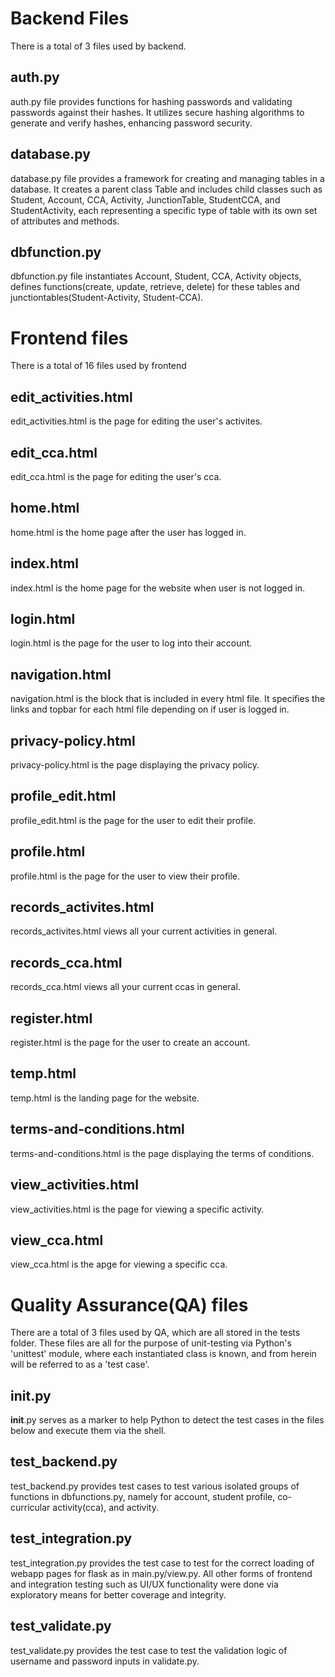 # Backend Files
There is a total of 3 files used by backend.

## auth.py
auth.py file provides functions for hashing passwords and validating passwords against their hashes. It utilizes secure hashing algorithms to generate and verify hashes, enhancing password security.

## database.py
database.py file provides a framework for creating and managing tables in a database. It creates a parent class Table and includes child classes such as Student, Account, CCA, Activity, JunctionTable, StudentCCA, and StudentActivity, each representing a specific type of table with its own set of attributes and methods.

## dbfunction.py
dbfunction.py file instantiates Account, Student, CCA, Activity objects, defines functions(create, update, retrieve, delete) for these tables and junctiontables(Student-Activity, Student-CCA).

# Frontend files
There is a total of 16 files used by frontend

## edit_activities.html
edit_activities.html is the page for editing the user's activites.

## edit_cca.html
edit_cca.html is the page for editing the user's cca.

## home.html
home.html is the home page after the user has logged in.

## index.html
index.html is the home page for the website when user is not logged in.

## login.html
login.html is the page for the user to log into their account.

## navigation.html
navigation.html is the block that is included in every html file. It specifies the links and topbar for each html file depending on if user is logged in.

## privacy-policy.html
privacy-policy.html is the page displaying the privacy policy.

## profile_edit.html
profile_edit.html is the page for the user to edit their profile.

## profile.html
profile.html is the page for the user to view their profile.

## records_activites.html
records_activites.html views all your current activities in general.

## records_cca.html
records_cca.html views all your current ccas in general.

## register.html
register.html is the page for the user to create an account.

## temp.html
temp.html is the landing page for the website.

## terms-and-conditions.html
terms-and-conditions.html is the page displaying the terms of conditions.

## view_activities.html
view_activities.html is the page for viewing a specific activity.

## view_cca.html
view_cca.html is the apge for viewing a specific cca.

# Quality Assurance(QA) files
There are a total of 3 files used by QA, which are all stored in the tests folder. These files are all for the purpose of unit-testing via Python's 'unittest' module, where each instantiated class is known, and from herein will be referred to as a 'test case'.

## __init__.py
__init__.py serves as a marker to help Python to detect the test cases in the files below and execute them via the shell.

## test_backend.py
test_backend.py provides test cases to test various isolated groups of functions in dbfunctions.py, namely for account, student profile, co-curricular activity(cca), and activity.

## test_integration.py
test_integration.py provides the test case to test for the correct loading of webapp pages for flask as in main.py/view.py. All other forms of frontend and integration testing such as UI/UX functionality were done via exploratory means for better coverage and integrity.

## test_validate.py
test_validate.py provides the test case to test the validation logic of username and password inputs in validate.py.
